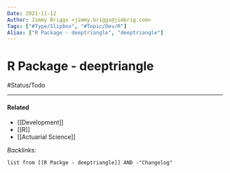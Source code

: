 ```yaml
---
Date: 2021-11-12
Author: Jimmy Briggs <jimmy.briggs@jimbrig.com>
Tags: ["#Type/Slipbox", "#Topic/Dev/R"]
Alias: ["R Package - deeptriangle", "deeptriangle"]
---
```


# R Package - deeptriangle

#Status/Todo 

***

#### Related

- [[Development]]
- [[R]]
- [[Actuarial Science]]


*Backlinks:*

```dataview
list from [[R Packge - deeptriangle]] AND -"Changelog"
```